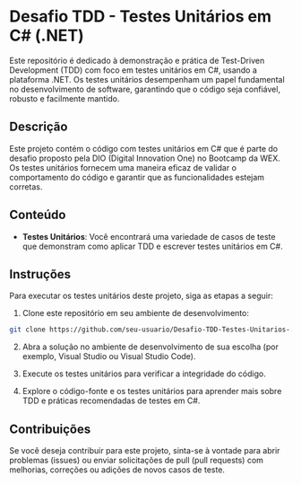 # Desafio TDD - Testes Unitários em C# (.NET)

Este repositório é dedicado à demonstração e prática de Test-Driven Development (TDD) com foco em testes unitários em C#, usando a plataforma .NET. Os testes unitários desempenham um papel fundamental no desenvolvimento de software, garantindo que o código seja confiável, robusto e facilmente mantido.

## Descrição

Este projeto contém o código com testes unitários em C# que é parte do desafio proposto pela DIO (Digital Innovation One) no Bootcamp da WEX. Os testes unitários fornecem uma maneira eficaz de validar o comportamento do código e garantir que as funcionalidades estejam corretas.

## Conteúdo

- **Testes Unitários**: Você encontrará uma variedade de casos de teste que demonstram como aplicar TDD e escrever testes unitários em C#.

## Instruções

Para executar os testes unitários deste projeto, siga as etapas a seguir:

1. Clone este repositório em seu ambiente de desenvolvimento:

```bash
git clone https://github.com/seu-usuario/Desafio-TDD-Testes-Unitarios-.Net-Csharp.git
```

2. Abra a solução no ambiente de desenvolvimento de sua escolha (por exemplo, Visual Studio ou Visual Studio Code).

3. Execute os testes unitários para verificar a integridade do código.

4. Explore o código-fonte e os testes unitários para aprender mais sobre TDD e práticas recomendadas de testes em C#.

## Contribuições

Se você deseja contribuir para este projeto, sinta-se à vontade para abrir problemas (issues) ou enviar solicitações de pull (pull requests) com melhorias, correções ou adições de novos casos de teste.

